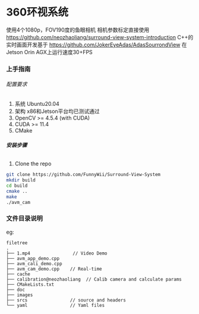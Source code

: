 # 360环视系统

使用4个1080p，FOV190度的鱼眼相机
相机参数标定直接使用 https://github.com/neozhaoliang/surround-view-system-introduction
C++的实时画面开发基于 https://github.com/JokerEyeAdas/AdasSourrondView
在Jetson Orin AGX上运行速度30+FPS

### 上手指南

###### 配置要求

1. 系统 Ubuntu20.04
2. 架构 x86和Jetson平台均已测试通过
3. OpenCV >= 4.5.4 (with CUDA)
4. CUDA >= 11.4
5. CMake

###### **安装步骤**

1. Clone the repo
```sh
git clone https://github.com/FunnyWii/Surround-View-System
mkdir build
cd build
cmake ..
make
./avm_cam
```


### 文件目录说明
eg:

```
filetree 
.
├── 1.mp4                // Video Demo
├── avm_app_demo.cpp     
├── avm_cali_demo.cpp
├── avm_cam_demo.cpp    // Real-time 
├── cache
├── calibration@neozhaoliang  // Calib camera and calculate params 
├── CMakeLists.txt
├── doc            
├── images
├── srcs                // source and headers
└── yaml                // Yaml files
```

